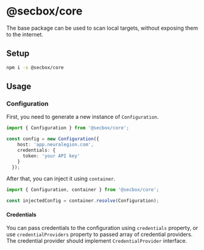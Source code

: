 # @secbox/core

The base package can be used to scan local targets, without exposing them to the internet.

## Setup

```bash
npm i -s @secbox/core
```

## Usage

### Configuration

First, you need to generate a new instance of `Configuration`.

```ts
import { Configuration } from '@secbox/core';

const config = new Configuration({
    host: 'app.neuralegion.com',
    credentials: {
      token: 'your API key'
    }
  });
```

 After that, you can inject it using `container`.

```ts
import { Configuration, container } from '@secbox/core';

const injectedConfig = container.resolve(Configuration);
```

#### Credentials

You can pass credentials to the configuration using `credentials` property, or use `credentialProviders` property to passed array of credential providers.
The credential provider should implement `CredentialProvider` interface.
